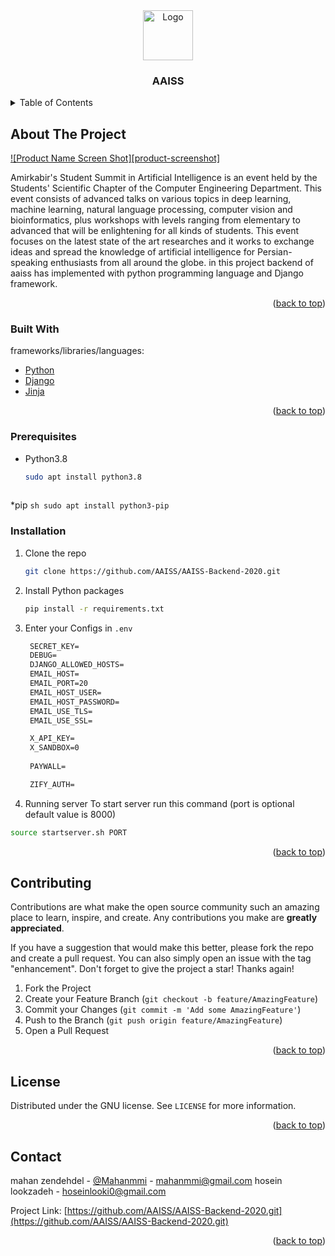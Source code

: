 <div id="top"></div>



<!-- PROJECT LOGO -->
<div align="center">
  <a href="https://github.com/othneildrew/Best-README-Template">
    <img src="http://aaiss.ce.aut.ac.ir/2019/img/brain.2abf76e5.png" alt="Logo" width="80" height="80">
  </a>

  <h3 align="center"> AAISS  </h3>
</div>
 



<!-- TABLE OF CONTENTS -->
<details>
  <summary>Table of Contents</summary>
  <ol>
    <li>
      <a href="#about-the-project">About The Project</a>
      <ul>
        <li><a href="#built-with">Built With</a></li>
      </ul>
    </li>
    <li>
      <ul>
        <li><a href="#prerequisites">Prerequisites</a></li>
        <li><a href="#installation">Installation</a></li>
      </ul>
    </li>
    <li><a href="#contributing">Contributing</a></li>
    <li><a href="#license">License</a></li>
    <li><a href="#contact">Contact</a></li>
    
  </ol>
</details>



<!-- ABOUT THE PROJECT -->
## About The Project

[![Product Name Screen Shot][product-screenshot]](http://aaiss.ce.aut.ac.ir/2019/img/brain.2abf76e5.png)

Amirkabir's Student Summit in Artificial Intelligence is an event held by the Students' Scientific Chapter of the Computer Engineering Department. This event consists of advanced talks on various topics in deep learning, machine learning, natural language processing, computer vision and bioinformatics, plus workshops with levels ranging from elementary to advanced that will be enlightening for all kinds of students. This event focuses on the latest state of the art researches and it works to exchange ideas and spread the knowledge of artificial intelligence for Persian-speaking enthusiasts from all around the globe. in this project backend of aaiss has implemented with python programming language and Django framework.
 

<p align="right">(<a href="#top">back to top</a>)</p>



### Built With

frameworks/libraries/languages:

* [Python](https://www.python.org/)
* [Django](https://www.djangoproject.com/)
* [Jinja](https://jinja.palletsprojects.com/en/3.0.x/)
    

<p align="right">(<a href="#top">back to top</a>)</p>



### Prerequisites


* Python3.8
  ```sh
  sudo apt install python3.8
   
  ```

*pip
    ```sh
        sudo apt install python3-pip
    ```


 
    
### Installation


1. Clone the repo
   ```sh
   git clone https://github.com/AAISS/AAISS-Backend-2020.git
   ```
2. Install Python packages
   ```sh
   pip install -r requirements.txt
   ```
    
4. Enter your Configs in `.env`
   ```txt
    SECRET_KEY=
    DEBUG= 
    DJANGO_ALLOWED_HOSTS=
    EMAIL_HOST=
    EMAIL_PORT=20
    EMAIL_HOST_USER=
    EMAIL_HOST_PASSWORD=
    EMAIL_USE_TLS=
    EMAIL_USE_SSL=

    X_API_KEY=
    X_SANDBOX=0
    
    PAYWALL=

    ZIFY_AUTH=
   ```

  
5. Running server
To start server run this command (port is optional default value is 8000)
```bash
source startserver.sh PORT
```
<p align="right">(<a href="#top">back to top</a>)</p>



<!-- CONTRIBUTING -->
## Contributing

Contributions are what make the open source community such an amazing place to learn, inspire, and create. Any contributions you make are **greatly appreciated**.

If you have a suggestion that would make this better, please fork the repo and create a pull request. You can also simply open an issue with the tag "enhancement".
Don't forget to give the project a star! Thanks again!

1. Fork the Project
2. Create your Feature Branch (`git checkout -b feature/AmazingFeature`)
3. Commit your Changes (`git commit -m 'Add some AmazingFeature'`)
4. Push to the Branch (`git push origin feature/AmazingFeature`)
5. Open a Pull Request

<p align="right">(<a href="#top">back to top</a>)</p>



<!-- LICENSE -->
## License

Distributed under the GNU license. See `LICENSE` for more information.

<p align="right">(<a href="#top">back to top</a>)</p>



<!-- CONTACT -->
## Contact

    
mahan zendehdel - [@Mahanmmi](https://twitter.com/Mahanmmi) - mahanmmi@gmail.com
hosein lookzadeh -  hoseinlooki0@gmail.com

Project Link: [https://github.com/AAISS/AAISS-Backend-2020.git](https://github.com/AAISS/AAISS-Backend-2020.git)

<p align="right">(<a href="#top">back to top</a>)</p>




